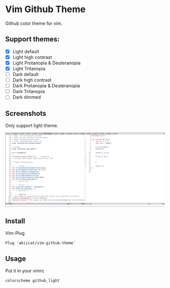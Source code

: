 # Vim Github Theme

Github color theme for vim.

## Support themes:

- [x] Light default
- [x] Light high contrast
- [x] Light Protanopia & Deuteranopia
- [x] Light Tritanopia
- [ ] Dark default
- [ ] Dark high contrast
- [ ] Dark Protanopia & Deuteranopia
- [ ] Dark Tritanopia
- [ ] Dark dimmed

## Screenshots

Only support light theme.

![C syntax](./c.jpg)

## Install

Vim-Plug

```vim
Plug 'akiicat/vim-github-theme'
```

## Usage

Put it in your vimrc

```vim
colorscheme github_light
```

